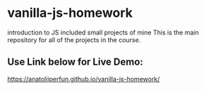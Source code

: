 # vanilla-js-homework
 introduction to JS included small projects of mine
 This is the main repository for all of the projects in the course.
## Use Link below for Live Demo:

https://anatoliiperfun.github.io/vanilla-js-homework/
